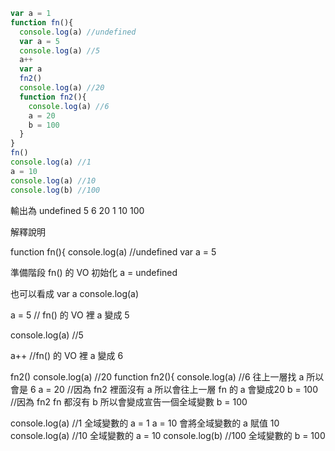 ```javascript
var a = 1
function fn(){
  console.log(a) //undefined
  var a = 5
  console.log(a) //5
  a++
  var a
  fn2()
  console.log(a) //20
  function fn2(){
    console.log(a) //6
    a = 20
    b = 100
  }
}
fn()
console.log(a) //1
a = 10
console.log(a) //10
console.log(b) //100
```
輸出為
undefined
5
6
20
1
10
100

解釋說明

function fn(){
  console.log(a) //undefined
  var a = 5

準備階段
fn() 的 VO 初始化 a = undefined

也可以看成
var a
console.log(a)

a = 5 // fn() 的 VO 裡 a 變成 5

console.log(a) //5

a++ //fn() 的 VO 裡 a 變成 6

 fn2()
  console.log(a) //20
  function fn2(){
    console.log(a) //6  往上一層找 a 所以會是 6
    a = 20 //因為 fn2 裡面沒有 a 所以會往上一層 fn 的 a 會變成20
    b = 100 //因為  fn2 fn 都沒有 b 所以會變成宣告一個全域變數 b = 100
 

 console.log(a) //1 全域變數的 a = 1
a = 10 會將全域變數的 a 賦值 10
console.log(a) //10  全域變數的 a = 10
console.log(b) //100 全域變數的 b = 100